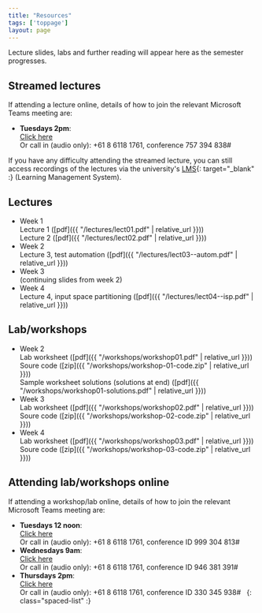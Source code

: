 ```yaml
---
title: "Resources"
tags: ['toppage']
layout: page
---
```


Lecture slides, labs and further reading will appear here as the semester progresses.

## Streamed lectures

If attending a lecture online, details of how
to join the relevant Microsoft Teams meeting are:

- **Tuesdays 2pm**:  
  [Click here](https://teams.microsoft.com/l/meetup-join/19%3a7112d4e6b5c7434dbf89f501e07af4c2%40thread.tacv2/1615259979805?context=%7b%22Tid%22%3a%2205894af0-cb28-46d8-8716-74cdb46e2226%22%2c%22Oid%22%3a%22e72c5de6-8733-4bc9-95bc-08b3eb1354a2%22%7d)   
  Or call in (audio only): +61 8 6118 1761, conference 757 394 838#

If you have any difficulty attending the streamed lecture,
you can still access recordings of the lectures via the
university's [LMS][lms]{: target="_blank" :} (Learning Management System).


[lms]: http://www.lms.uwa.edu.au/


## Lectures

- Week 1   
  Lecture 1 ([pdf]({{ "/lectures/lect01.pdf" | relative_url }}))  
  Lecture 2 ([pdf]({{ "/lectures/lect02.pdf" | relative_url }}))
- Week 2   
  Lecture 3, test automation ([pdf]({{ "/lectures/lect03--autom.pdf" | relative_url }}))
- Week 3  
  (continuing slides from week 2)
- Week 4  
  Lecture 4, input space partitioning ([pdf]({{ "/lectures/lect04--isp.pdf" | relative_url }}))


## Lab/workshops

- Week 2     
  Lab worksheet ([pdf]({{ "/workshops/workshop01.pdf" | relative_url }}))  
  Soure code ([zip]({{ "/workshops/workshop-01-code.zip" | relative_url }}))   
  Sample worksheet solutions (solutions at end) ([pdf]({{ "/workshops/workshop01-solutions.pdf" | relative_url }}))
- Week 3     
  Lab worksheet ([pdf]({{ "/workshops/workshop02.pdf" | relative_url }}))  
  Soure code ([zip]({{ "/workshops/workshop-02-code.zip" | relative_url }}))   
- Week 4     
  Lab worksheet ([pdf]({{ "/workshops/workshop03.pdf" | relative_url }}))  
  Soure code ([zip]({{ "/workshops/workshop-03-code.zip" | relative_url }}))   

## Attending lab/workshops online

If attending a workshop/lab online, details of how
to join the relevant Microsoft Teams meeting are:

- **Tuesdays 12 noon**:  
  [Click here](https://teams.microsoft.com/l/meetup-join/19%3a532e791d85b8469e8264524bacf5d283%40thread.tacv2/1614927592108?context=%7b%22Tid%22%3a%2205894af0-cb28-46d8-8716-74cdb46e2226%22%2c%22Oid%22%3a%22e72c5de6-8733-4bc9-95bc-08b3eb1354a2%22%7d)   
  Or call in (audio only): +61 8 6118 1761, conference ID 999 304 813#    
- **Wednesdays 9am**:  
  [Click here](https://teams.microsoft.com/l/meetup-join/19%3a242ae279c0e54c7d94973ce8a65630c3%40thread.tacv2/1615873670275?context=%7b%22Tid%22%3a%2205894af0-cb28-46d8-8716-74cdb46e2226%22%2c%22Oid%22%3a%22128db1d9-3ae1-4ba6-8c2b-13f85693a6ba%22%7d)  
  Or call in (audio only): +61 8 6118 1761, conference ID 946 381 391#  
- **Thursdays 2pm**:  
  [Click here](https://teams.microsoft.com/l/meetup-join/19%3a58a2e590d5164f6e97f826f3ee06189b%40thread.tacv2/1614928022425?context=%7b%22Tid%22%3a%2205894af0-cb28-46d8-8716-74cdb46e2226%22%2c%22Oid%22%3a%22e72c5de6-8733-4bc9-95bc-08b3eb1354a2%22%7d)  
  Or call in (audio only): +61 8 6118 1761, conference ID 330 345 938#  
{: class="spaced-list" :}


